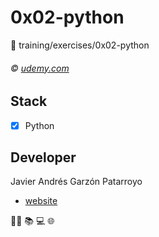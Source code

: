 # 0x02-python
:open_file_folder: training/exercises/0x02-python

###### :copyright: [udemy.com](https://www.udemy.com/course/aprende-el-lenguaje-de-programacion-python3-practicando/)

## Stack
* [x] Python

## Developer
Javier Andrés Garzón Patarroyo
- [website](https://tecnoayuda.co/)

:man_technologist: :books: :computer: :globe_with_meridians: